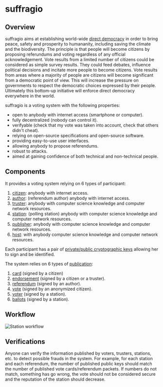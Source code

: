 # suffragio

## Overview

suffragio aims at establishing world-wide [direct democracy](https://en.wikipedia.org/wiki/Direct_democracy) in order to bring peace, safety and prosperity to humananity, including saving the climate and the biodiversity.
The principle is that people will become citizens by proposing referundums and voting regardless of any official acknowledgement.
Vote results from a limited number of citizens could be considered as simple survey results.
They could feed debates, influence political decisions and incitate more people to become citizens.
Vote results from areas where a majority of people are citizens will become significant from a democratic point of view.
This will increase the pressure on governments to respect the democratic choices expressed by their people.
Ultimately this bottom-up initiative will enforce direct democracy everywhere in the world.

suffragio is a voting system with the following properties:

- open to anybody with internet access (smartphone or computer).
- fully decentralized (nobody can control it).
- verifyable (check that my vote was taken into account, check that others didn't cheat).
- relying on open-source specifications and open-source software.
- providing easy-to-use user interfaces.
- allowing anybody to propose referendums.
- robust to attacks.
- aimed at gaining confidence of both technical and non-technical people.

## Components

It provides a voting system relying on 6 types of participant:

1. [citizen](citizen.md): anybody with internet access.
2. [author](author.md): (referendum author) anybody with internet access.
3. [truster](truster.md): anybody with computer science knowledge and computer network resources.
4. [station](station.md): (polling station) anybody with computer science knowledge and computer network resources.
5. [publisher](publisher.md): anybody with computer science knowledge and computer network resources.
6. [host](host.md): with anybody computer science knowledge and computer network resources.

Each participant has a pair of [private/public cryptographic keys](cryptography.md) allowing her to sign and be identified.

The system relies on 6 types of [publication](publication.md):

1. [card](card.md) (signed by a citizen)
2. [endorsement](endorsement.md) (signed by a citizen or a truster).
3. [referendum](referendum.md) (signed by an author).
4. [vote](vote.md) (signed by an anonymized citizen).
5. [voter](voter.md) (signed by a station).
6. [ballots](ballots.md) (signed by a station).

## Workflow

![Station workflow](https://raw.githubusercontent.com/suffragio/doc/master/vote.png "Station workflow")

## Verifications

Anyone can verify the information published by voters, trusters, stations, etc. to detect possible frauds in the system.
For example, for each station and each referendum, the number of published public keys should match the number of published vote cards/referendum packets.
If numbers do not match, something has go wrong, the vote should not be considered secure and the reputation of the station should decrease.
